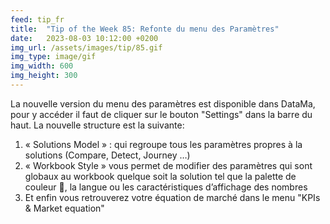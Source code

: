 ```yaml
---
feed: tip_fr
title:  "Tip of the Week 85: Refonte du menu des Paramètres"
date:   2023-08-03 10:12:00 +0200
img_url: /assets/images/tip/85.gif
img_type: image/gif
img_width: 600
img_height: 300
---
```



La nouvelle version du menu des paramètres est disponible dans DataMa, pour y accéder il faut de cliquer sur le bouton "Settings" dans la barre du haut.
La nouvelle structure est la suivante:
1. « Solutions Model » : qui regroupe tous les paramètres propres à la solutions (Compare, Detect, Journey …)
2. « Workbook Style » vous permet de modifier des paramètres qui sont globaux au workbook quelque soit la solution tel que la palette de couleur 🎨, la langue ou les caractéristiques d’affichage des nombres
3. Et enfin vous retrouverez votre équation de marché dans le menu "KPIs & Market equation"